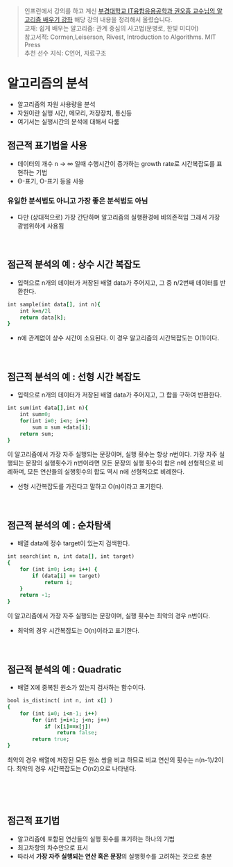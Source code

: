 > 인프런에서 강의를 하고 계신 [부경대학교 IT융합응용공학과 권오흠 교수님의 알고리즘 배우기 강좌](https://www.inflearn.com/course/%EC%95%8C%EA%B3%A0%EB%A6%AC%EC%A6%98-%EA%B0%95%EC%A2%8C/dashboard) 해당 강의 내용을 정리해서 올렸습니다. <br>
교재: 쉽게 배우는 알고리즘: 관계 중심의 사고법(문병로, 한빛 미디어)
<br>참고서적: Cormen,Leiserson, Rivest, Introduction to Algorithms. MIT Press
<br>추천 선수 지식: C언어, 자료구조

# 알고리즘의 분석 
* 알고리즘의 자원 사용량을 분석
* 자원이란 실행 시간, 메모리, 저장장치, 통신등
* 여기서는 실행시간의 분석에 대해서 다룸

## 점근적 표기법을 사용
* 데이터의 개수 n → ∞ 일때 수행시간이 증가하는 growth rate로 시간복잡도를 표현하는 기법
* Θ-표기, Ο-표기 등을 사용
### 유일한 분석법도 아니고 가장 좋은 분석법도 아님 
* 다만 (상대적으로) 가장 간단하며
알고리즘의 실행환경에 비의존적임
그래서 가장 광범위하게 사용됨
<br><br><br>

## 점근적 분석의 예 : 상수 시간 복잡도
* 입력으로 n개의 데이터가 저장된 배열 data가 주어지고, 그 중 n/2번째 데이터를 반환한다. 
```ruby 
int sample(int data[], int n){
    int k=n/2l
    return data[k];
}
```
* n에 관계없이 상수 시간이 소요된다. 이 경우 알고리즘의 시간복잡도는 O(1)이다.
<br><br><br>

## 점근적 분석의 예 : 선형 시간 복잡도
* 입력으로 n개의 데이터가 저장된 배열 data가 주어지고, 그 합을 구하여 반환한다.
```ruby 
int sum(int data[],int n){
    int sum=0;
    for(int i=0; i<n; i++)
        sum = sum +data[i];
    return sum;
}
```
이 알고리즘에서 가장 자주 실행되는 문장이며,
실행 횟수는 항상 n번이다.
가장 자주 실행되는 문장의 실행횟수가 n번이라면
모든 문장의 실행 횟수의 합은 n에 선형적으로 비례하며,
모든 연산들의 실행횟수의 합도 역시 n에 선형적으로 비례한다.
* 선형 시간복잡도를 가진다고 말하고 O(n)이라고 표기한다.
<br><br><br>

## 점근적 분석의 예 : 순차탐색
* 배열 data에 정수 target이 있는지 검색한다.
```ruby 
int search(int n, int data[], int target)
{
    for (int i=0; i<n; i++) {
        if (data[i] == target)
            return i;
    }
    return -1;
}
```
이 알고리즘에서 가장 자주 실행되는 문장이며,
실행 횟수는 최악의 경우 n번이다.

* 최악의 경우 시간복잡도는 O(n)이라고 표기한다.
<br><br><br>

## 점근적 분석의 예 : Quadratic
* 배열 X에 중복된 원소가 있는지 검사하는 함수이다.

```ruby 
bool is_distinct( int n, int x[] )
{
    for (int i=0; i<n-1; i++)
        for (int j=i+1; j<n; j++)
            if (x[i]==x[j])
                return false;
        return true;
}

```
최악의 경우 배열에 저장된 모든 원소 쌍을 비교 하므로
비교 연산의 횟수는 n(n-1)/2이다.
최악의 경우 시간복잡도는 𝑂(n2)으로 나타낸다.

<br><br><br>

## 점근적 표기법
* 알고리즘에 포함된 연산들의 실행 횟수를 표기하는 하나의 기법
* 최고차항의 차수만으로 표시
* 따라서 **가장 자주 실행되는 연산 혹은 문장**의 실행횟수를 고려하는 것으로 충분
